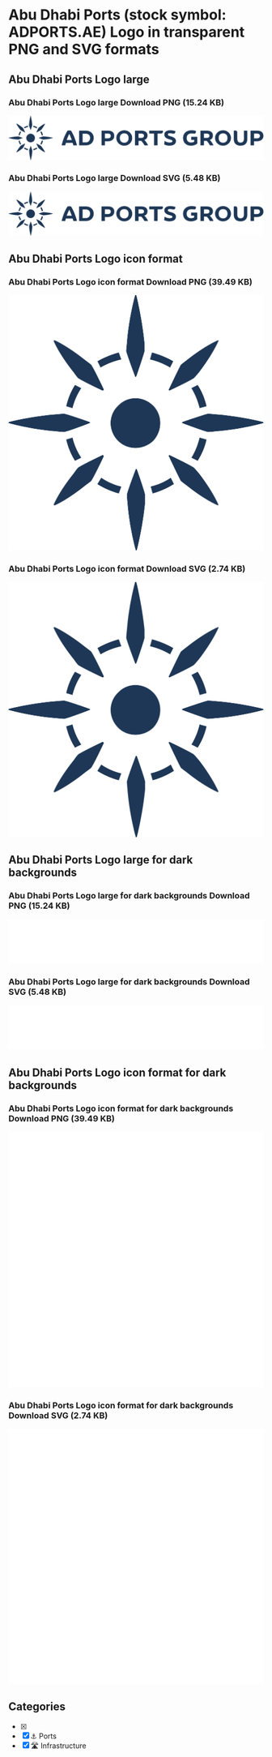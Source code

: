 # Abu Dhabi Ports (stock symbol: ADPORTS.AE) Logo in transparent PNG and SVG formats

## Abu Dhabi Ports Logo large

### Abu Dhabi Ports Logo large Download PNG (15.24 KB)

![Abu Dhabi Ports Logo large Download PNG (15.24 KB)](/img/orig/ADPORTS.AE_BIG-233f6d12.png)

### Abu Dhabi Ports Logo large Download SVG (5.48 KB)

![Abu Dhabi Ports Logo large Download SVG (5.48 KB)](/img/orig/ADPORTS.AE_BIG-c9a65cb8.svg)

## Abu Dhabi Ports Logo icon format

### Abu Dhabi Ports Logo icon format Download PNG (39.49 KB)

![Abu Dhabi Ports Logo icon format Download PNG (39.49 KB)](/img/orig/ADPORTS.AE-41a33864.png)

### Abu Dhabi Ports Logo icon format Download SVG (2.74 KB)

![Abu Dhabi Ports Logo icon format Download SVG (2.74 KB)](/img/orig/ADPORTS.AE-4aa644e4.svg)

## Abu Dhabi Ports Logo large for dark backgrounds

### Abu Dhabi Ports Logo large for dark backgrounds Download PNG (15.24 KB)

![Abu Dhabi Ports Logo large for dark backgrounds Download PNG (15.24 KB)](/img/orig/ADPORTS.AE_BIG.D-7d8ab8b1.png)

### Abu Dhabi Ports Logo large for dark backgrounds Download SVG (5.48 KB)

![Abu Dhabi Ports Logo large for dark backgrounds Download SVG (5.48 KB)](/img/orig/ADPORTS.AE_BIG.D-6f0094bc.svg)

## Abu Dhabi Ports Logo icon format for dark backgrounds

### Abu Dhabi Ports Logo icon format for dark backgrounds Download PNG (39.49 KB)

![Abu Dhabi Ports Logo icon format for dark backgrounds Download PNG (39.49 KB)](/img/orig/ADPORTS.AE.D-ba580c25.png)

### Abu Dhabi Ports Logo icon format for dark backgrounds Download SVG (2.74 KB)

![Abu Dhabi Ports Logo icon format for dark backgrounds Download SVG (2.74 KB)](/img/orig/ADPORTS.AE.D-d149203f.svg)



## Categories
- [x] 
- [x] ⚓ Ports
- [x] 🛣️ Infrastructure
